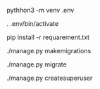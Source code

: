 
pythhon3 -m venv .env

. .env/bin/activate

pip install -r requarement.txt

./manage.py makemigrations

./manage.py migrate

./manage.py createsuperuser

